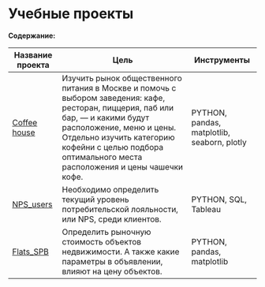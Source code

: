 # Учебные проекты

**Содержание:**<br>


| Название проекта | Цель | Инструменты |
| ---------------- | ---- | ----------- |
| [Coffee house](https://github.com/AntonBeshZ/Studys-project/blob/main/Coffee%20house/project_coffee.ipynb) | Изучить рынок общественного питания в Москве и помочь с выбором заведения: кафе, ресторан, пиццерия, паб или бар, — и какими будут расположение, меню и цены. Отдельно изучить категорию кофейни с целью подбора оптимального места расположения и цены чашечки кофе. | PYTHON, pandas, matplotlib, seaborn, plotly |
| [NPS_users](https://github.com/AntonBeshZ/Studys-project/blob/main/NPS_users/users_NPS.ipynb) | Необходимо определить текущий уровень потребительской лояльности, или NPS, среди клиентов. | PYTHON, SQL, Tableau |
| [Flats_SPB]() | Определить рыночную стоимость объектов недвижимости. А также какие параметры в объявлении, влияют на цену объектов. | PYTHON, pandas, matplotlib |
